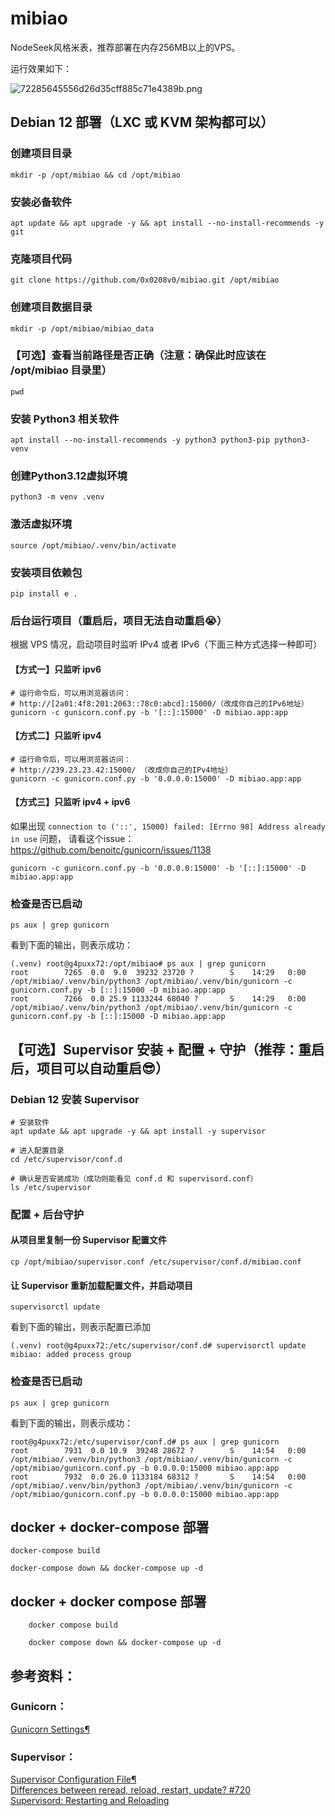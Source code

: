# mibiao

NodeSeek风格米表，推荐部署在内存256MB以上的VPS。

运行效果如下：

![72285645556d26d35cff885c71e4389b.png](https://ice.frostsky.com/2024/12/01/72285645556d26d35cff885c71e4389b.png)

## Debian 12 部署（LXC 或 KVM 架构都可以）

### 创建项目目录

    mkdir -p /opt/mibiao && cd /opt/mibiao

### 安装必备软件

    apt update && apt upgrade -y && apt install --no-install-recommends -y git

### 克隆项目代码

    git clone https://github.com/0x0208v0/mibiao.git /opt/mibiao 

### 创建项目数据目录

    mkdir -p /opt/mibiao/mibiao_data

### 【可选】查看当前路径是否正确（注意：确保此时应该在 /opt/mibiao 目录里）

    pwd

### 安装 Python3 相关软件

    apt install --no-install-recommends -y python3 python3-pip python3-venv

### 创建Python3.12虚拟环境

    python3 -m venv .venv

### 激活虚拟环境

    source /opt/mibiao/.venv/bin/activate

### 安装项目依赖包

    pip install e .

### 后台运行项目（重启后，项目无法自动重启😭）

根据 VPS 情况，启动项目时监听 IPv4 或者 IPv6（下面三种方式选择一种即可）

#### 【方式一】只监听 ipv6

    # 运行命令后，可以用浏览器访问：
    # http://[2a01:4f8:201:2063::78c0:abcd]:15000/（改成你自己的IPv6地址）
    gunicorn -c gunicorn.conf.py -b '[::]:15000' -D mibiao.app:app

#### 【方式二】只监听 ipv4

    # 运行命令后，可以用浏览器访问：
    # http://239.23.23.42:15000/ （改成你自己的IPv4地址）
    gunicorn -c gunicorn.conf.py -b '0.0.0.0:15000' -D mibiao.app:app

#### 【方式三】只监听 ipv4 + ipv6

如果出现 `connection to ('::', 15000) failed: [Errno 98] Address already in use` 问题，
请看这个issue：https://github.com/benoitc/gunicorn/issues/1138

    gunicorn -c gunicorn.conf.py -b '0.0.0.0:15000' -b '[::]:15000' -D mibiao.app:app

### 检查是否已启动

    ps aux | grep gunicorn

看到下面的输出，则表示成功：

    (.venv) root@g4puxx72:/opt/mibiao# ps aux | grep gunicorn
    root        7265  0.0  9.0  39232 23720 ?        S    14:29   0:00 /opt/mibiao/.venv/bin/python3 /opt/mibiao/.venv/bin/gunicorn -c gunicorn.conf.py -b [::]:15000 -D mibiao.app:app
    root        7266  0.0 25.9 1133244 68040 ?       S    14:29   0:00 /opt/mibiao/.venv/bin/python3 /opt/mibiao/.venv/bin/gunicorn -c gunicorn.conf.py -b [::]:15000 -D mibiao.app:app

## 【可选】Supervisor 安装 + 配置 + 守护（推荐：重启后，项目可以自动重启😎）

### Debian 12 安装 Supervisor

    # 安装软件
    apt update && apt upgrade -y && apt install -y supervisor
    
    # 进入配置目录
    cd /etc/supervisor/conf.d
    
    # 确认是否安装成功（成功则能看见 conf.d 和 supervisord.conf）
    ls /etc/supervisor

### 配置 + 后台守护

#### 从项目里复制一份 Supervisor 配置文件

    cp /opt/mibiao/supervisor.conf /etc/supervisor/conf.d/mibiao.conf

#### 让 Supervisor 重新加载配置文件，并启动项目

    supervisorctl update

看到下面的输出，则表示配置已添加

    (.venv) root@g4puxx72:/etc/supervisor/conf.d# supervisorctl update
    mibiao: added process group

### 检查是否已启动

    ps aux | grep gunicorn

看到下面的输出，则表示成功：

    root@g4puxx72:/etc/supervisor/conf.d# ps aux | grep gunicorn
    root        7931  0.0 10.9  39248 28672 ?        S    14:54   0:00 /opt/mibiao/.venv/bin/python3 /opt/mibiao/.venv/bin/gunicorn -c /opt/mibiao/gunicorn.conf.py -b 0.0.0.0:15000 mibiao.app:app
    root        7932  0.0 26.0 1133184 68312 ?       S    14:54   0:00 /opt/mibiao/.venv/bin/python3 /opt/mibiao/.venv/bin/gunicorn -c /opt/mibiao/gunicorn.conf.py -b 0.0.0.0:15000 mibiao.app:app

## docker + docker-compose 部署

    docker-compose build
    
    docker-compose down && docker-compose up -d

## docker + docker compose 部署

        docker compose build
    
        docker compose down && docker-compose up -d

## 参考资料：

### Gunicorn：

[Gunicorn Settings¶](https://docs.gunicorn.org/en/latest/settings.html#settings)

### Supervisor：

[Supervisor Configuration File¶](http://supervisord.org/configuration.html)  
[Differences between reread, reload, restart, update? #720](https://github.com/Supervisor/supervisor/issues/720)  
[Supervisord: Restarting and Reloading](https://www.onurguzel.com/supervisord-restarting-and-reloading/)
